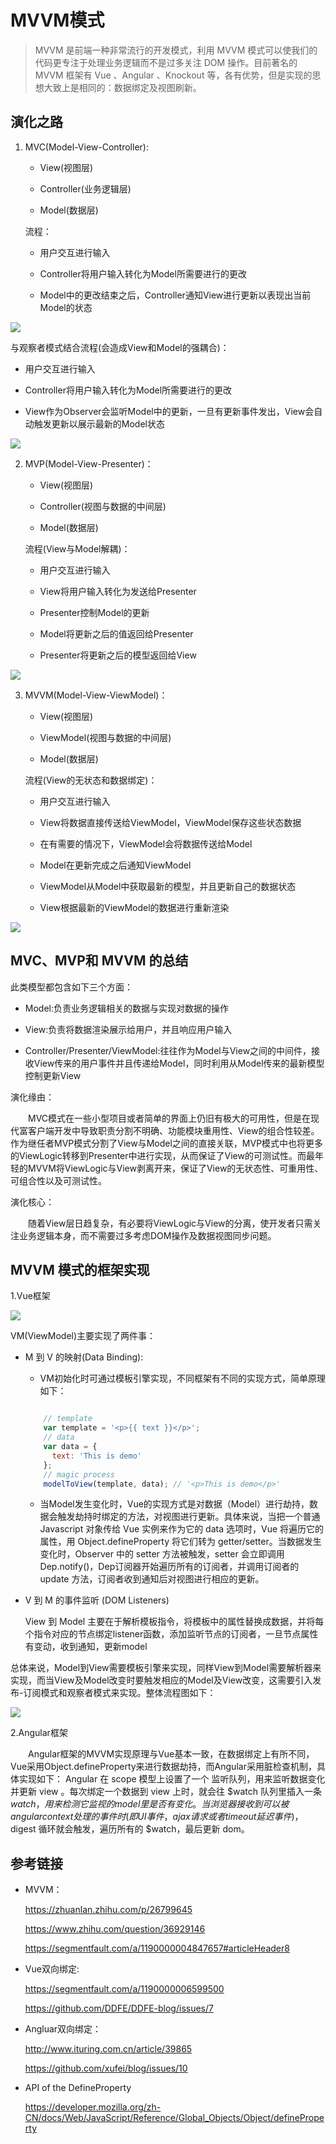 # MVVM模式

> MVVM 是前端一种非常流行的开发模式，利用 MVVM 模式可以使我们的代码更专注于处理业务逻辑而不是过多关注 DOM 操作。目前著名的 MVVM 框架有 Vue 、Angular 、Knockout 等，各有优势，但是实现的思想大致上是相同的：数据绑定及视图刷新。


## 演化之路

1. MVC(Model-View-Controller):

    -  View(视图层)

    -  Controller(业务逻辑层)

    -  Model(数据层)

    流程：

    - 用户交互进行输入

    - Controller将用户输入转化为Model所需要进行的更改

    - Model中的更改结束之后，Controller通知View进行更新以表现出当前Model的状态

  ![](./imgs/MVC-1.jpg)

   与观察者模式结合流程(会造成View和Model的强耦合)：

   - 用户交互进行输入

   - Controller将用户输入转化为Model所需要进行的更改

   - View作为Observer会监听Model中的更新，一旦有更新事件发出，View会自动触发更新以展示最新的Model状态

  ![](./imgs/MVC-2.jpg)

2. MVP(Model-View-Presenter)：

    -  View(视图层)

    -  Controller(视图与数据的中间层)

    -  Model(数据层)

    流程(View与Model解耦)：

    - 用户交互进行输入

    - View将用户输入转化为发送给Presenter

    - Presenter控制Model的更新

    - Model将更新之后的值返回给Presenter

    - Presenter将更新之后的模型返回给View

  ![](./imgs/MVP.jpg)

3. MVVM(Model-View-ViewModel)：

    -  View(视图层)

    -  ViewModel(视图与数据的中间层)

    -  Model(数据层)

    流程(View的无状态和数据绑定)：

    - 用户交互进行输入

    - View将数据直接传送给ViewModel，ViewModel保存这些状态数据

    - 在有需要的情况下，ViewModel会将数据传送给Model

    - Model在更新完成之后通知ViewModel

    - ViewModel从Model中获取最新的模型，并且更新自己的数据状态

    - View根据最新的ViewModel的数据进行重新渲染

  ![](./imgs/MVVM.jpg)

## MVC、MVP和 MVVM 的总结

此类模型都包含如下三个方面：

- Model:负责业务逻辑相关的数据与实现对数据的操作

- View:负责将数据渲染展示给用户，并且响应用户输入

- Controller/Presenter/ViewModel:往往作为Model与View之间的中间件，接收View传来的用户事件并且传递给Model，同时利用从Model传来的最新模型控制更新View

演化缘由：

&emsp;&emsp;MVC模式在一些小型项目或者简单的界面上仍旧有极大的可用性，但是在现代富客户端开发中导致职责分割不明确、功能模块重用性、View的组合性较差。作为继任者MVP模式分割了View与Model之间的直接关联，MVP模式中也将更多的ViewLogic转移到Presenter中进行实现，从而保证了View的可测试性。而最年轻的MVVM将ViewLogic与View剥离开来，保证了View的无状态性、可重用性、可组合性以及可测试性。

演化核心：

&emsp;&emsp;随着View层日趋复杂，有必要将ViewLogic与View的分离，使开发者只需关注业务逻辑本身，而不需要过多考虑DOM操作及数据视图同步问题。

## MVVM 模式的框架实现

1.Vue框架

![](./imgs/Vue-MVVM.png)

VM(ViewModel)主要实现了两件事：

- M 到 V 的映射(Data Binding):

  - VM初始化时可通过模板引擎实现，不同框架有不同的实现方式，简单原理如下：

  ```javascript

      // template
      var template = '<p>{{ text }}</p>';
      // data
      var data = {
        text: 'This is demo'
      };
      // magic process
      modelToView(template, data); // '<p>This is demo</p>'

  ```

  - 当Model发生变化时，Vue的实现方式是对数据（Model）进行劫持，数据会触发劫持时绑定的方法，对视图进行更新。具体来说，当把一个普通 Javascript 对象传给 Vue 实例来作为它的 data 选项时，Vue 将遍历它的属性，用 Object.defineProperty 将它们转为 getter/setter。当数据发生变化时，Observer 中的 setter 方法被触发，setter 会立即调用Dep.notify()，Dep订阅器开始遍历所有的订阅者，并调用订阅者的 update 方法，订阅者收到通知后对视图进行相应的更新。

- V 到 M 的事件监听 (DOM Listeners)

  View 到 Model 主要在于解析模板指令，将模板中的属性替换成数据，并将每个指令对应的节点绑定listener函数，添加监听节点的订阅者，一旦节点属性有变动，收到通知，更新model


总体来说，Model到View需要模板引擎来实现，同样View到Model需要解析器来实现，而当View及Model改变时要触发相应的Model及View改变，这需要引入发布-订阅模式和观察者模式来实现。整体流程图如下：

![](./imgs/Vue-MVVM1.png)

2.Angular框架

&emsp;&emsp;Angular框架的MVVM实现原理与Vue基本一致，在数据绑定上有所不同，Vue采用Object.defineProperty来进行数据劫持，而Angular采用脏检查机制，具体实现如下：
Angular 在 scope 模型上设置了一个 监听队列，用来监听数据变化并更新 view 。每次绑定一个数据到 view 上时，就会往 $watch 队列里插入一条 $watch，用来检测它监视的 model 里是否有变化。当浏览器接收到可以被 angular context 处理的事件时(即UI事件，ajax请求或者 timeout 延迟事件)，$digest 循环就会触发，遍历所有的 $watch，最后更新 dom。

## 参考链接

- MVVM：

  https://zhuanlan.zhihu.com/p/26799645

  https://www.zhihu.com/question/36929146

  https://segmentfault.com/a/1190000004847657#articleHeader8

- Vue双向绑定:

  https://segmentfault.com/a/1190000006599500

  https://github.com/DDFE/DDFE-blog/issues/7

- Angluar双向绑定：

  http://www.ituring.com.cn/article/39865

  https://github.com/xufei/blog/issues/10

- API of the DefineProperty

  https://developer.mozilla.org/zh-CN/docs/Web/JavaScript/Reference/Global_Objects/Object/defineProperty